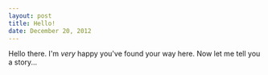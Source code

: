 ```yaml
---
layout: post
title: Hello!
date: December 20, 2012
---
```


Hello there. I'm *very* happy you've found your way here. Now let me tell you
a story...
